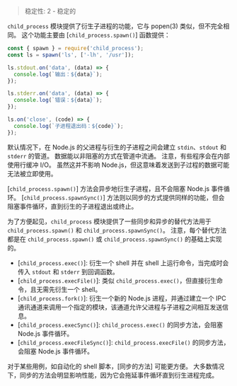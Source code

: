 
<!--introduced_in=v0.10.0-->

> 稳定性: 2 - 稳定的

`child_process` 模块提供了衍生子进程的功能，它与 popen(3) 类似，但不完全相同。
这个功能主要由 [`child_process.spawn()`] 函数提供：

```js
const { spawn } = require('child_process');
const ls = spawn('ls', ['-lh', '/usr']);

ls.stdout.on('data', (data) => {
  console.log(`输出：${data}`);
});

ls.stderr.on('data', (data) => {
  console.log(`错误：${data}`);
});

ls.on('close', (code) => {
  console.log(`子进程退出码：${code}`);
});
```

默认情况下，在 Node.js 的父进程与衍生的子进程之间会建立 `stdin`、`stdout` 和 `stderr` 的管道。
数据能以非阻塞的方式在管道中流通。
注意，有些程序会在内部使用行缓冲 I/O。
虽然这并不影响 Node.js，但这意味着发送到子过程的数据可能无法被立即使用。

[`child_process.spawn()`] 方法会异步地衍生子进程，且不会阻塞 Node.js 事件循环。
[`child_process.spawnSync()`] 方法则以同步的方式提供同样的功能，但会阻塞事件循环，直到衍生的子进程退出或终止。

为了方便起见，`child_process` 模块提供了一些同步和异步的替代方法用于  `child_process.spawn()` 和 `child_process.spawnSync()`。
注意，每个替代方法都是在 `child_process.spawn()` 或 `child_process.spawnSync()` 的基础上实现的。


  * [`child_process.exec()`]: 衍生一个 shell 并在 shell 上运行命令，当完成时会传入 `stdout` 和 `stderr` 到回调函数。
  * [`child_process.execFile()`]: 类似 `child_process.exec()`，但直接衍生命令，且无需先衍生一个 shell。
  * [`child_process.fork()`]: 衍生一个新的 Node.js 进程，并通过建立一个 IPC 通讯通道来调用一个指定的模块，该通道允许父进程与子进程之间相互发送信息。
  * [`child_process.execSync()`]: `child_process.exec()` 的同步方法，会阻塞 Node.js 事件循环。
  * [`child_process.execFileSync()`]: `child_process.execFile()` 的同步方法，会阻塞 Node.js 事件循环。

对于某些用例，如自动化的 shell 脚本，[同步的方法] 可能更方便。
大多数情况下，同步的方法会明显影响性能，因为它会拖延事件循环直到衍生进程完成。


